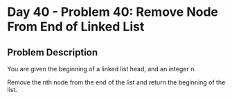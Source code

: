 # Day 40 - Problem 40: Remove Node From End of Linked List

## Problem Description

You are given the beginning of a linked list head, and an integer n.

Remove the nth node from the end of the list and return the beginning of the list.
